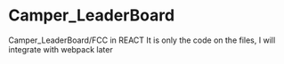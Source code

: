 # Camper_LeaderBoard

Camper_LeaderBoard/FCC in REACT
It is only the code on the files, I will integrate with webpack later
